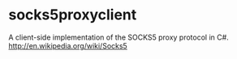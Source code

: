 socks5proxyclient
=================

A client-side implementation of the SOCKS5 proxy protocol in C#.  
http://en.wikipedia.org/wiki/Socks5